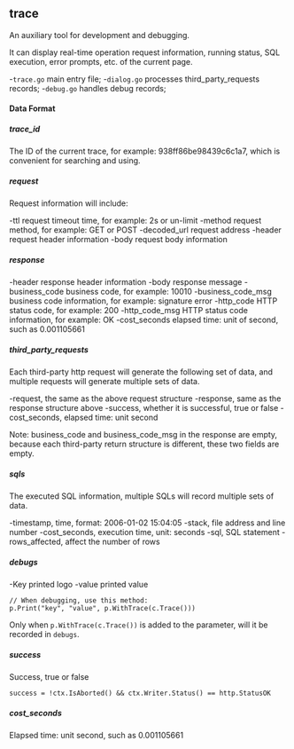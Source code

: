 ## trace

An auxiliary tool for development and debugging.

It can display real-time operation request information, running status, SQL execution, error prompts, etc. of the current page.

-`trace.go` main entry file;
-`dialog.go` processes third_party_requests records;
-`debug.go` handles debug records;

#### Data Format

##### trace_id

The ID of the current trace, for example: 938ff86be98439c6c1a7, which is convenient for searching and using.

##### request

Request information will include:

-ttl request timeout time, for example: 2s or un-limit
-method request method, for example: GET or POST
-decoded_url request address
-header request header information
-body request body information

##### response

-header response header information
-body response message
-business_code business code, for example: 10010
-business_code_msg business code information, for example: signature error
-http_code HTTP status code, for example: 200
-http_code_msg HTTP status code information, for example: OK
-cost_seconds elapsed time: unit of second, such as 0.001105661

##### third_party_requests

Each third-party http request will generate the following set of data, and multiple requests will generate multiple sets of data.

-request, the same as the above request structure
-response, same as the response structure above
-success, whether it is successful, true or false
-cost_seconds, elapsed time: unit second

Note: business_code and business_code_msg in the response are empty, because each third-party return structure is different, these two fields are empty.

##### sqls

The executed SQL information, multiple SQLs will record multiple sets of data.

-timestamp, time, format: 2006-01-02 15:04:05
-stack, file address and line number
-cost_seconds, execution time, unit: seconds
-sql, SQL statement
-rows_affected, affect the number of rows

##### debugs

-Key printed logo
-value printed value

```cassandraql
// When debugging, use this method:
p.Print("key", "value", p.WithTrace(c.Trace()))
```

Only when `p.WithTrace(c.Trace())` is added to the parameter, will it be recorded in `debugs`.

##### success

Success, true or false

```cassandraql
success = !ctx.IsAborted() && ctx.Writer.Status() == http.StatusOK
```

##### cost_seconds

Elapsed time: unit second, such as 0.001105661